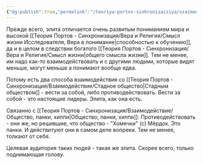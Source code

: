 ```yaml
---
{"dg-publish":true,"permalink":"/teoriya-portov-sinhronizacziya/vzaimodejstvie/elitarnaya-logika/"}
---
```


Прежде всего, элита отличается очень развитым пониманием мира и высокой [[Теория Портов - Синхронизация/Вера и Религия/Смысл жизни Исследователя, Вера в понимание\|способностью к обучению]], да и в целом в следствии богатого [[Теория Портов - Синхронизация/Вера и Религия/Смысл жизни\|общего смысла жизни]]. Тем не менее, им надо как-то взаимодействовать и с другими людьми, которые видят меньше, могут меньше а понимают вообще едва.

Потому есть два способа взаимодействия со [[Теория Портов - Синхронизация/Взаимодействие/Стадное общество\|Стадным обществом]] - вести за собой, либо противодействовать.
Вести за собой - это настоящие лидеры. Элита, как она есть.

Связанно с [[Теория Портов - Синхронизация/Взаимодействие/Общество, панки, хиппи\|Общество, панки, хиппи]]:
Противодействовать - они же, но решившие, что общество - "Хомячки" (с) Мёрдок. Это панки. И действитуют они в самом деле вопреки. Тем не менее, толкают от себя.

Целевая аудитория таких людей - такая же элита. Скорее всего, только поднимающая голову.
